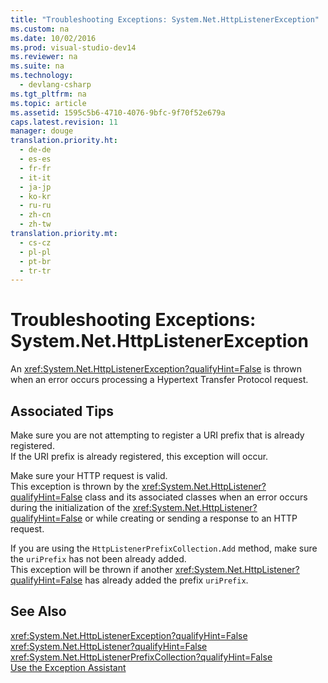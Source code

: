 ```yaml
---
title: "Troubleshooting Exceptions: System.Net.HttpListenerException"
ms.custom: na
ms.date: 10/02/2016
ms.prod: visual-studio-dev14
ms.reviewer: na
ms.suite: na
ms.technology: 
  - devlang-csharp
ms.tgt_pltfrm: na
ms.topic: article
ms.assetid: 1595c5b6-4710-4076-9bfc-9f70f52e679a
caps.latest.revision: 11
manager: douge
translation.priority.ht: 
  - de-de
  - es-es
  - fr-fr
  - it-it
  - ja-jp
  - ko-kr
  - ru-ru
  - zh-cn
  - zh-tw
translation.priority.mt: 
  - cs-cz
  - pl-pl
  - pt-br
  - tr-tr
---
```

# Troubleshooting Exceptions: System.Net.HttpListenerException
An <xref:System.Net.HttpListenerException?qualifyHint=False> is thrown when an error occurs processing a Hypertext Transfer Protocol request.  
  
## Associated Tips  
 Make sure you are not attempting to register a URI prefix that is already registered.  
 If the URI prefix is already registered, this exception will occur.  
  
 Make sure your HTTP request is valid.  
 This exception is thrown by the <xref:System.Net.HttpListener?qualifyHint=False> class and its associated classes when an error occurs during the initialization of the <xref:System.Net.HttpListener?qualifyHint=False> or while creating or sending a response to an HTTP request.  
  
 If you are using the `HttpListenerPrefixCollection.Add` method, make sure the `uriPrefix` has not been already added.  
 This exception will be thrown if another <xref:System.Net.HttpListener?qualifyHint=False> has already added the prefix `uriPrefix`.  
  
## See Also  
 <xref:System.Net.HttpListenerException?qualifyHint=False>   
 <xref:System.Net.HttpListener?qualifyHint=False>   
 <xref:System.Net.HttpListenerPrefixCollection?qualifyHint=False>   
 [Use the Exception Assistant](../Topic/How%20to:%20Use%20the%20Exception%20Assistant.md)